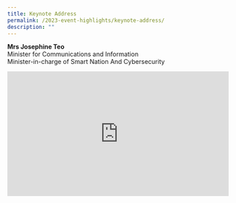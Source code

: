 ```yaml
---
title: Keynote Address
permalink: /2023-event-highlights/keynote-address/
description: ""
---
```

<b>Mrs Josephine Teo</b><br> Minister for Communications and Information  <br>Minister-in-charge of Smart Nation And Cybersecurity


<div class="video-container">
<iframe width="853" height="315" src="https://www.youtube.com/embed/Ps7jlTJikIQ?si=p3RrfcwFlZiHxl53" frameborder="0" allow="accelerometer; autoplay; encrypted-media; gyroscope; picture-in-picture" allowfullscreen=""></iframe></div>









<style type="text/css"> 
	    .video-container {
      position: relative;
      padding-bottom: 56.25%; /* 16:9 */
      height: 0;
    }
    .video-container iframe {
      position: absolute;
      top: 0;
      left: 0;
      width: 100%;
      height: 100%;
    }
	</style>
